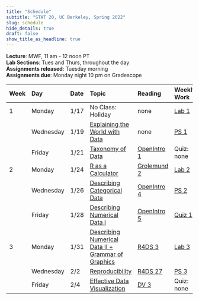 ```yaml
---
title: "Schedule"
subtitle: "STAT 20, UC Berkeley, Spring 2022"
slug: schedule
hide_details: true
draft: false
show_title_as_headline: true
---
```


**Lecture**: MWF, 11 am - 12 noon PT  
**Lab Sections**: Tues and Thurs, throughout the day  
**Assignments released**: Tuesday morning  
**Assignments due**: Monday night 10 pm on Gradescope

<table class="table table-hover" style="margin-left: auto; margin-right: auto;">
 <thead>
  <tr>
   <th style="text-align:left;"> Week </th>
   <th style="text-align:left;"> Day </th>
   <th style="text-align:left;"> Date </th>
   <th style="text-align:left;"> Topic </th>
   <th style="text-align:left;"> Reading </th>
   <th style="text-align:left;"> Weekly Work </th>
  </tr>
 </thead>
<tbody>
  <tr>
   <td style="text-align:left;"> 1 </td>
   <td style="text-align:left;"> Monday </td>
   <td style="text-align:left;"> 1/17 </td>
   <td style="text-align:left;"> No Class: Holiday </td>
   <td style="text-align:left;"> none</td>
   <td style="text-align:left;"> <a href="https://www.stat20.org/lab/01/" style="     ">Lab 1</a> </td>
  </tr>
  <tr>
   <td style="text-align:left;">  </td>
   <td style="text-align:left;"> Wednesday </td>
   <td style="text-align:left;"> 1/19 </td>
   <td style="text-align:left;"> <a href="https://www.stat20.org/lec/01" style="     ">Explaining the World with Data</a> </td>
   <td style="text-align:left;"> none </td>
   <td style="text-align:left;"> <a href="https://www.stat20.org/ps/01" style="     ">PS 1</a> </td>
  </tr>
  <tr>
   <td style="text-align:left;">  </td>
   <td style="text-align:left;"> Friday </td>
   <td style="text-align:left;"> 1/21 </td>
   <td style="text-align:left;"> <a href="https://www.stat20.org/lec/02" style="     ">Taxonomy of Data </a></td>
   <td style="text-align:left;"> <a href="https://openintro-ims.netlify.app/data-hello.html" style="     " target="_blank">OpenIntro 1</a> </td>
   <td style="text-align:left;"> Quiz: none </td>
  </tr>
  <tr>
   <td style="text-align:left;"> 2 </td>
   <td style="text-align:left;"> Monday </td>
   <td style="text-align:left;"> 1/24 </td>
   <td style="text-align:left;"> <a href="https://www.stat20.org/lec/03" style="     ">R as a Calculator</a> </td>
   <td style="text-align:left;"> <a href="https://rstudio-education.github.io/hopr/basics.html" style="     " target="_blank">Grolemund 2</a> </td>
   <td style="text-align:left;"> <a href="https://www.stat20.org/lab/02/" style="     ">Lab 2</a> </td>
  </tr>
  <tr>
   <td style="text-align:left;">  </td>
   <td style="text-align:left;"> Wednesday </td>
   <td style="text-align:left;"> 1/26 </td>
   <td style="text-align:left;"> <a href="https://www.stat20.org/lec/04" style="     ">Describing Categorical Data</a> </td>
   <td style="text-align:left;"> <a href="https://openintro-ims.netlify.app/explore-categorical.html" style="     " target="_blank">OpenIntro 4</a> </td>
   <td style="text-align:left;"> <a href="https://www.stat20.org/ps/02/" style="     ">PS 2</a> </td>
  </tr>
  <tr>
   <td style="text-align:left;">  </td>
   <td style="text-align:left;"> Friday </td>
   <td style="text-align:left;"> 1/28 </td>
   <td style="text-align:left;"> <a href="https://www.stat20.org/lec/05" style="     ">Describing Numerical Data I</a> </td>
   <td style="text-align:left;"> <a href="https://openintro-ims.netlify.app/explore-numerical.html" style="     " target="_blank">OpenIntro 5</a> </td>
   <td style="text-align:left;"> <a href="https://www.gradescope.com/courses/356299" style="     ">Quiz 1</a> </td>
  </tr>
  <tr>
   <td style="text-align:left;"> 3 </td>
   <td style="text-align:left;"> Monday </td>
   <td style="text-align:left;"> 1/31 </td>
   <td style="text-align:left;"> <a href="https://www.stat20.org/lec/06" style="     ">Describing Numerical Data II + Grammar of Graphics</a> </td>
   <td style="text-align:left;"> <a href="https://r4ds.had.co.nz/data-visualisation.html" style="     " target="_blank">R4DS 3</a> </td>
   <td style="text-align:left;"> <a href="https://www.stat20.org/lab/03/" style="     ">Lab 3</a> </td>
  </tr>
  <tr>
   <td style="text-align:left;">  </td>
   <td style="text-align:left;"> Wednesday </td>
   <td style="text-align:left;"> 2/2 </td>
   <td style="text-align:left;"> <a href="https://www.stat20.org/lec/07" style="     ">Reproducibility</a> </td>
   <td style="text-align:left;"> <a href="https://r4ds.had.co.nz/r-markdown.html" style="     " target="_blank">R4DS 27</a> </td>
   <td style="text-align:left;"> <a href="https://www.stat20.org/ps/03/" style="     ">PS 3</a> </td>
  </tr>
  <tr>
   <td style="text-align:left;">  </td>
   <td style="text-align:left;"> Friday </td>
   <td style="text-align:left;"> 2/4 </td>
   <td style="text-align:left;"> <a href="https://www.stat20.org/lec/08" style="     ">Effective Data Visualization</a> </td>
   <td style="text-align:left;"> <a href="https://socviz.co/makeplot.html" style="     " target="_blank">DV 3</a> </td>
   <td style="text-align:left;"> Quiz: none </td>
  </tr>
</tbody>
</table>